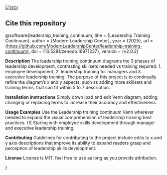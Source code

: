 [![DOI](https://zenodo.org/badge/DOI/10.5281/zenodo.16971237.svg)](https://doi.org/10.5281/zenodo.16971237)

## Cite this repository
@software{leadership_training_continuum,
title        = {Leadership Training Continuum},
author       = {Modern Leadership Center},
year         = {2025},
url          = {https://github.com/ModernLeadershipCenter/leadership-training-continuum},
doi          = {10.5281/zenodo.16971237},
version      = {v2.0.2}

**Description** 
The leadership training continuum diagrams the 3 phases of leadership development, contrasting skillsets needed vs training required: 1. employee development, 2. leadership training for managers and 3. executive leadership training.
The purpose of this project is to continually refine the diagram’s x and y aspects, such as adding more skillsets and training terms, that can fit within 5 to 7 description. 

**Installation instructions**
Simply down load and edit Venn diagram, adding, changing or replacing terms to increase their accuracy and effectiveness.

**Usage Examples** 
Use the Leadership training continuum Venn wherever needed to expand the visual comprehension of leadership training best practices. I E Staring with employee skills development through manager and executive leadership training.

**Contributing** 
Guidelines for contributing to the project include edits to x and y axis descriptions that improve its ability to expand readers grasp and perception of leadership skills development.

**License**
License is MIT, feel free to use as long as you provide attribution.


}
